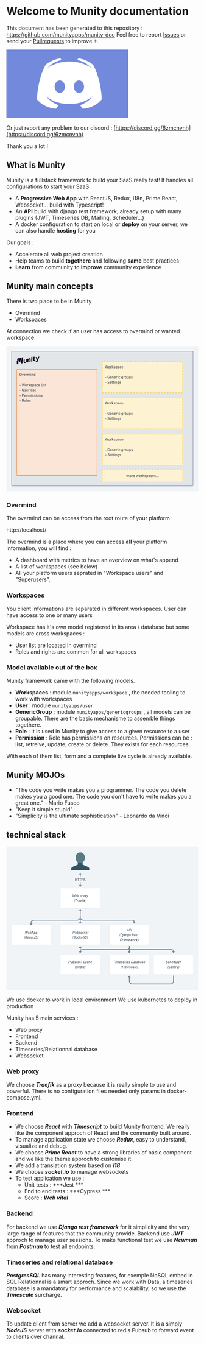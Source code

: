 # Welcome to Munity documentation

This document has been generated to this repository : https://github.com/munityapps/munity-doc
Feel free to report [Issues](https://github.com/munityapps/munity-doc/issues) or send your [Pullrequests](https://github.com/munityapps/munity-doc/pulls) to improve it.

![Discord](./discord.jpg)

Or just report any problem to our discord : [https://discord.gg/6zmcnvnh](https://discord.gg/6zmcnvnh)

Thank you a lot !

## What is Munity

Munity is a fullstack framework to build your SaaS really fast! It handles all configurations to start your SaaS

- A **Progressive Web App** with ReactJS, Redux, i18n, Prime React, Websocket... build with Typescript!
- An **API** build with django rest framework, already setup with many plugins (JWT, Timeseries DB, Mailing, Scheduler...)
- A docker configuration to start on local or **deploy** on your server, we can also handle **hosting** for you

Our goals :

* Accelerate all web project creation
* Help teams to build **togethere** and following **same** best practices
* **Learn** from community to **improve** community experience

## Munity main concepts

There is two place to be in Munity

- Overmind
- Workspaces

At connection we check if an user has access to overmind or wanted workspace.

![overmindworkspace](overmind.png)

### Overmind

The overmind can be access from the root route of your platform :

http://localhost/

The overmind is a place where you can access **all** your platform information, you will find :
- A dashboard with metrics to have an overview on what's append
- A list of workspaces (see below)
- All your platform users seprated in "Workspace users" and "Superusers".

### Workspaces

You client informations are separated in different workspaces.
User can have access to one or many users

Workspace has it's own model registered in its area / database but some models are cross workspaces :
- User list are located in overmind
- Roles and rights are common for all workspaces

### Model available out of the box

Munity framework came with the following models.

- **Workspaces** : module `munityapps/workspace` , the needed tooling to work with workspaces
- **User** : module `munityapps/user`
- **GenericGroup** : module `munityapps/genericgroups` , all models can be groupable. There are the basic mechanisme to assemble things togethere.
- **Role** : It is used in Munity to give access to a given resource to a user
- **Permission** : Role has permissions on resources. Permissions can be : list, retreive, update, create or delete. They exists for each resources.

With each of them list, form and a complete live cycle is already available.

## Munity MOJOs

* "The code you write makes you a programmer. The code you delete makes you a good one. The code you don't have to write makes you a great one." - Mario Fusco
* "Keep it simple stupid"
* "Simplicity is the ultimate sophistication" - Leonardo da Vinci

## technical stack

![Architecture](arch.png)

We use docker to work in local environment
We use kubernetes to deploy in production

Munity has 5 main services :

- Web proxy
- Frontend
- Backend
- Timeseries/Relationnal database
- Websocket

### Web proxy
We choose ***Traefik*** as a proxy because it is really simple to use and powerful.
There is no configuration files needed only params in docker-compose.yml.

### Frontend
- We choose ***React*** with ***Timescript*** to build Munity frontend. We really like the component approch of React and the community built around.
- To manage application state we choose ***Redux***, easy to understand, visualize and debug.
- We choose ***Prime React*** to have a strong libraries of basic component and we like the theme approch to customise it.
- We add a translation system based on ***i18***
- We choose ***socket.io*** to manage websockets
- To test application we use :
    - Unit tests : ***Jest ***
    - End to end tests : ***Cypress ***
    - Score : ***Web vital***

### Backend
For backend we use ***Django rest framework*** for it simplicity and the very large range of features that the community provide.
Backend use ***JWT*** approch to manage user sessions.
To make functional test we use ***Newman*** from ***Postman*** to test all endpoints.


### Timeseries and relational database
***PostgresSQL*** has many interesting features, for exemple NoSQL embed in SQL Relationnal is a smart approch.
Since we work with Data, a timeseries database is a mandatory for performance and scalability, so we use the ***Timescale*** surcharge.

### Websocket
To update client from server we add a websocket server. It is a simply ***NodeJS*** server with ***socket.io*** connected to redis Pubsub to forward event to clients over channal.
